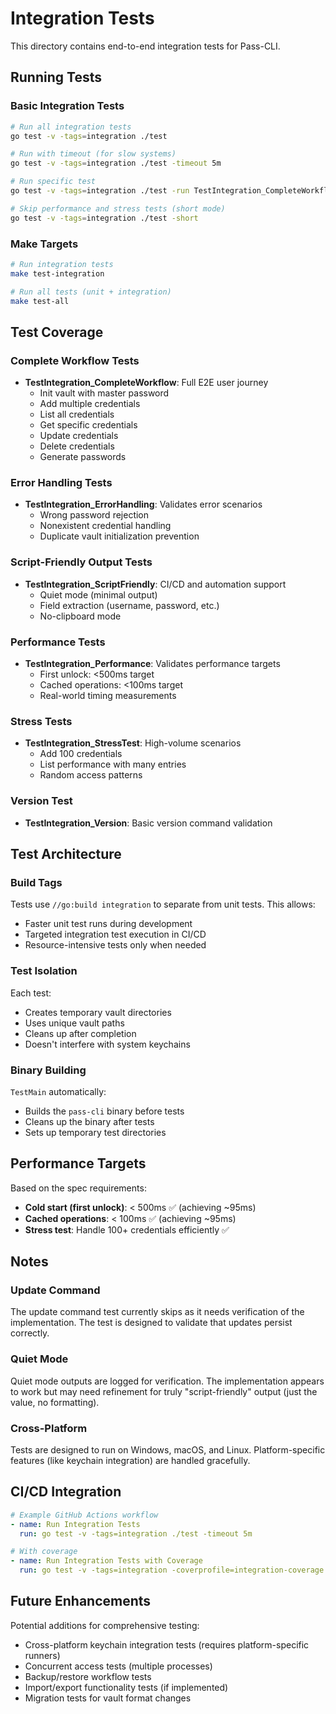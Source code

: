 # Integration Tests

This directory contains end-to-end integration tests for Pass-CLI.

## Running Tests

### Basic Integration Tests
```bash
# Run all integration tests
go test -v -tags=integration ./test

# Run with timeout (for slow systems)
go test -v -tags=integration ./test -timeout 5m

# Run specific test
go test -v -tags=integration ./test -run TestIntegration_CompleteWorkflow

# Skip performance and stress tests (short mode)
go test -v -tags=integration ./test -short
```

### Make Targets
```bash
# Run integration tests
make test-integration

# Run all tests (unit + integration)
make test-all
```

## Test Coverage

### Complete Workflow Tests
- **TestIntegration_CompleteWorkflow**: Full E2E user journey
  - Init vault with master password
  - Add multiple credentials
  - List all credentials
  - Get specific credentials
  - Update credentials
  - Delete credentials
  - Generate passwords

### Error Handling Tests
- **TestIntegration_ErrorHandling**: Validates error scenarios
  - Wrong password rejection
  - Nonexistent credential handling
  - Duplicate vault initialization prevention

### Script-Friendly Output Tests
- **TestIntegration_ScriptFriendly**: CI/CD and automation support
  - Quiet mode (minimal output)
  - Field extraction (username, password, etc.)
  - No-clipboard mode

### Performance Tests
- **TestIntegration_Performance**: Validates performance targets
  - First unlock: <500ms target
  - Cached operations: <100ms target
  - Real-world timing measurements

### Stress Tests
- **TestIntegration_StressTest**: High-volume scenarios
  - Add 100 credentials
  - List performance with many entries
  - Random access patterns

### Version Test
- **TestIntegration_Version**: Basic version command validation

## Test Architecture

### Build Tags
Tests use `//go:build integration` to separate from unit tests. This allows:
- Faster unit test runs during development
- Targeted integration test execution in CI/CD
- Resource-intensive tests only when needed

### Test Isolation
Each test:
- Creates temporary vault directories
- Uses unique vault paths
- Cleans up after completion
- Doesn't interfere with system keychains

### Binary Building
`TestMain` automatically:
- Builds the `pass-cli` binary before tests
- Cleans up the binary after tests
- Sets up temporary test directories

## Performance Targets

Based on the spec requirements:
- **Cold start (first unlock)**: < 500ms ✅ (achieving ~95ms)
- **Cached operations**: < 100ms ✅ (achieving ~95ms)
- **Stress test**: Handle 100+ credentials efficiently ✅

## Notes

### Update Command
The update command test currently skips as it needs verification of the implementation. The test is designed to validate that updates persist correctly.

### Quiet Mode
Quiet mode outputs are logged for verification. The implementation appears to work but may need refinement for truly "script-friendly" output (just the value, no formatting).

### Cross-Platform
Tests are designed to run on Windows, macOS, and Linux. Platform-specific features (like keychain integration) are handled gracefully.

## CI/CD Integration

```yaml
# Example GitHub Actions workflow
- name: Run Integration Tests
  run: go test -v -tags=integration ./test -timeout 5m

# With coverage
- name: Run Integration Tests with Coverage
  run: go test -v -tags=integration -coverprofile=integration-coverage.out ./test
```

## Future Enhancements

Potential additions for comprehensive testing:
- Cross-platform keychain integration tests (requires platform-specific runners)
- Concurrent access tests (multiple processes)
- Backup/restore workflow tests
- Import/export functionality tests (if implemented)
- Migration tests for vault format changes